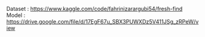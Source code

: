 Dataset : https://www.kaggle.com/code/fahrinizarargubi54/fresh-find
Model : https://drive.google.com/file/d/17EgF67u_SBX3PUWXDz5V411JSg_zRPeW/view
